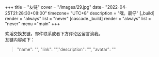 +++
title = "友链"
cover = "/images/29.jpg"
date= "2022-04-25T21:28:30+08:00"
timezone= "UTC+8"
description = "嘿，靓仔"
[_build]
    render = "always"
    list   = "never"
[cascade._build]
    render = "always"
    list   = "never"
menu ="main"
+++

欢淫交换友链，邮件联系或者下方评论区留言滴我。  
友链内容如下：   
>"name": "", "link": "","description": "", "avatar": ""

